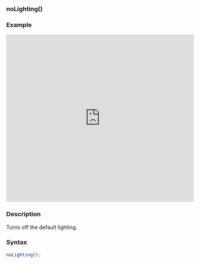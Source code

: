 ### noLighting()

### Example

<iframe width="100%" height="450px" src="https://shaderpark.com/sculpture/-M2Bculb7De9j5TV4Z7P?example=true&embed=true" frameborder="0"></iframe>

### Description
Turns off the default lighting.

### Syntax
```js
noLighting();
```